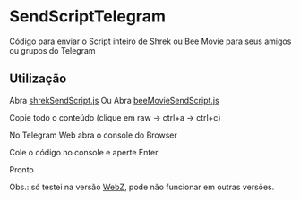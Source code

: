 # SendScriptTelegram

Código para enviar o Script inteiro de Shrek ou Bee Movie para seus amigos ou grupos do Telegram

## Utilização

Abra [shrekSendScript.js](https://github.com/Matt-Fontes/SendScriptWhatsApp/blob/main/shrekSendScript.js)
Ou
Abra [beeMovieSendScript.js](https://github.com/Matt-Fontes/SendScriptWhatsApp/blob/main/beeMovieSendScript.js)

Copie todo o conteúdo (clique em raw -> ctrl+a -> ctrl+c)

No Telegram Web abra o console do Browser

Cole o código no console e aperte Enter

Pronto

Obs.: só testei na versão [WebZ](https://webz.telegram.org/), pode não funcionar em outras versões.
